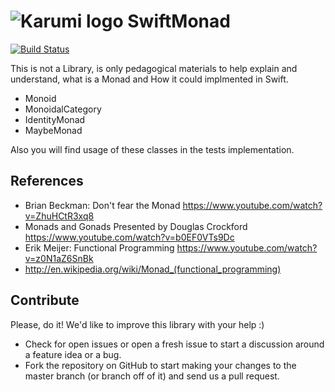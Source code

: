 # ![Karumi logo][karumilogo] SwiftMonad

[![Build Status](https://travis-ci.org/Karumi/SwiftMonad.svg?branch=master)](https://travis-ci.org/Karumi/SwiftMonad)

This is not a Library, is only pedagogical materials to help explain and understand, what is a Monad and How it could implmented in Swift.

- Monoid
- MonoidalCategory
- IdentityMonad
- MaybeMonad

Also you will find usage of these classes in the tests implementation.

## References

- Brian Beckman: Don't fear the Monad https://www.youtube.com/watch?v=ZhuHCtR3xq8
- Monads and Gonads Presented by Douglas Crockford https://www.youtube.com/watch?v=b0EF0VTs9Dc
- Erik Meijer: Functional Programming https://www.youtube.com/watch?v=z0N1aZ6SnBk
- http://en.wikipedia.org/wiki/Monad_(functional_programming)

## Contribute
Please, do it! We'd like to improve this library with your help :)
- Check for open issues or open a fresh issue to start a discussion around a feature idea or a bug.
- Fork the repository on GitHub to start making your changes to the master branch (or branch off of it) and send us a pull request.

[karumilogo]: https://cloud.githubusercontent.com/assets/858090/11626547/e5a1dc66-9ce3-11e5-908d-537e07e82090.png
